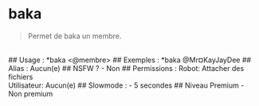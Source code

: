 # baka

> Permet de baka un membre.

<br>
## Usage :
*baka <@membre>
## Exemples :
*baka @Mr¤KayJayDee
## Alias :
Aucun(e)
## NSFW ?
- Non
## Permissions :
Robot: Attacher des fichiers
<br>
Utilisateur: Aucun(e)
## Slowmode :
- 5 secondes
## Niveau Premium
- Non premium
